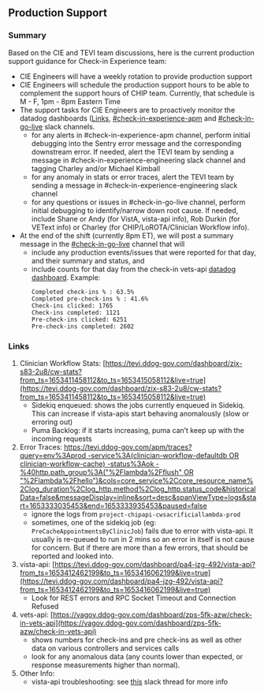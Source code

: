 ## Production Support

### Summary

Based on the CIE and TEVI team discussions, here is the current production support guidance for Check-in Experience team:

- CIE Engineers will have a weekly rotation to provide production support
- CIE Engineers will schedule the production support hours to be able to complement the support hours of CHIP team. Currently, that schedule is M - F, 1pm - 8pm Eastern Time
- The support tasks for CIE Engineers are to proactively monitor the datadog dashboards ([Links](#links), [#check-in-experience-apm](https://dsva.slack.com/archives/C02U11L00TF) and [#check-in-go-live](https://dsva.slack.com/archives/C02UP02HHGX) slack channels.
    - for any alerts in #check-in-experience-apm channel, perform initial debugging into the Sentry error message and the corresponding downstream error. If needed, alert the TEVI team by sending a message in #check-in-experience-engineering slack channel and tagging Charley and/or Michael Kimball
    - for any anomaly in stats or error traces, alert the TEVI team by sending a message in #check-in-experience-engineering slack channel
    - for any questions or issues in #check-in-go-live channel, perform initial debugging to identify/narrow down root cause. If needed, include Shane or Andy (for VistA, vista-api info), Rob Durkin (for VEText info) or Charley (for CHIP/LoROTA/Clinician Workflow info).
- At the end of the shift (currently 8pm ET), we will post a summary message in the [#check-in-go-live](https://dsva.slack.com/archives/C02UP02HHGX) channel that will
    - include any production events/issues that were reported for that day, and their summary and status, and
    - include counts for that day from the check-in vets-api [datadog dashboard](https://vagov.ddog-gov.com/dashboard/zps-5fk-azw/check-in-vets-api). Example:
        ```
        Completed check-ins % : 63.5%
        Completed pre-check-ins % : 41.6%
        Check-ins clicked: 1765
        Check-ins completed: 1121
        Pre-check-ins clicked: 6251
        Pre-check-ins completed: 2602
        ```


### Links
1. Clinician Workflow Stats: [https://tevi.ddog-gov.com/dashboard/zix-s83-2u8/cw-stats?from_ts=1653411458112&to_ts=1653415058112&live=true](https://tevi.ddog-gov.com/dashboard/zix-s83-2u8/cw-stats?from_ts=1653411458112&to_ts=1653415058112&live=true)
    - Sidekiq enqueued: shows the jobs currently enqueued in Sidekiq. This can increase if vista-apis start behaving anomalously (slow or erroring out)
    - Puma Backlog: if it starts increasing, puma can’t keep up with the incoming requests
2. Error Traces: [https://tevi.ddog-gov.com/apm/traces?query=env%3Aprod -service%3A(clinician-workflow-defaultdb OR clinician-workflow-cache) -status%3Aok -%40http.path_group%3A("%2Flambda%2Fflush" OR "%2Flambda%2Fhello")&cols=core_service%2Ccore_resource_name%2Clog_duration%2Clog_http.method%2Clog_http.status_code&historicalData=false&messageDisplay=inline&sort=desc&spanViewType=logs&start=1653333035453&end=1653333935453&paused=false](https://tevi.ddog-gov.com/apm/traces?query=env%3Aprod%20-service%3A%28clinician-workflow-defaultdb%20OR%20clinician-workflow-cache%29%20-status%3Aok%20-%40http.path_group%3A%28%22%2Flambda%2Fflush%22%20OR%20%22%2Flambda%2Fhello%22%29&cols=core_service%2Ccore_resource_name%2Clog_duration%2Clog_http.method%2Clog_http.status_code&historicalData=false&messageDisplay=inline&sort=desc&spanViewType=logs&start=1653333035453&end=1653333935453&paused=false)
    - ignore the logs from `project-chipapi-cwsacrificiallambda-prod`
    - sometimes, one of the sidekiq job (eg: `PreCacheAppointmentsByClinicJob`) fails due to error with vista-api. It usually is re-queued to run in 2 mins so an error in itself is not cause for concern. But if there are more than a few errors, that should be reported and looked into.
3. vista-api: [https://tevi.ddog-gov.com/dashboard/pa4-jzg-492/vista-api?from_ts=1653412462199&to_ts=1653416062199&live=true](https://tevi.ddog-gov.com/dashboard/pa4-jzg-492/vista-api?from_ts=1653412462199&to_ts=1653416062199&live=true)
    - Look for REST errors and RPC Socket Timeout and Connection Refused
4. vets-api: [https://vagov.ddog-gov.com/dashboard/zps-5fk-azw/check-in-vets-api](https://vagov.ddog-gov.com/dashboard/zps-5fk-azw/check-in-vets-api)
    - shows numbers for check-ins and pre check-ins as well as other data on various controllers and services calls
    - look for any anomalous data (any counts lower than expected, or response measurements higher than normal).
5. Other Info:
    - vista-api troubleshooting: see [this](https://dsva.slack.com/archives/C022AC2STBM/p1653417300546239) slack thread for more info
